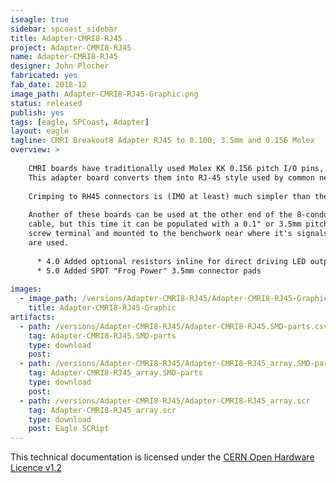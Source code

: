 ```yaml
---
iseagle: true
sidebar: spcoast_sidebar
title: Adapter-CMRI8-RJ45
project: Adapter-CMRI8-RJ45
name: Adapter-CMRI8-RJ45
designer: John Plocher
fabricated: yes
fab_date: 2018-12
image_path: Adapter-CMRI8-RJ45-Graphic.png
status: released
publish: yes
tags: [eagle, SPCoast, Adapter]
layout: eagle
tagline: CMRI Breakout8 Adapter RJ45 to 0.100, 3.5mm and 0.156 Molex
overview: >
    
    CMRI boards have traditionally used Molex KK 0.156 pitch I/O pins, which required crimping matching connectors onto layout wiring.
    This adapter board converts them into RJ-45 style used by common network cables.
    
    Crimping to RH45 connectors is (IMO at least) much simpler than the alternative.
    
    Another of these boards can be used at the other end of the 8-conductor
    cable, but this time it can be populated with a 0.1" or 3.5mm pitch
    screw terminal and mounted to the benchwork near where it's signals
    are used.
    
      * 4.0 Added optional resistors inline for direct driving LED outputs with a default (cuttable) link for use as inputs...
      * 5.0 Added SPDT "Frog Power" 3.5mm connector pads
    
images:
  - image_path: /versions/Adapter-CMRI8-RJ45/Adapter-CMRI8-RJ45-Graphic.png
    title: Adapter-CMRI8-RJ45-Graphic
artifacts:
  - path: /versions/Adapter-CMRI8-RJ45/Adapter-CMRI8-RJ45.SMD-parts.csv
    tag: Adapter-CMRI8-RJ45.SMD-parts
    type: download
    post: 
  - path: /versions/Adapter-CMRI8-RJ45/Adapter-CMRI8-RJ45_array.SMD-parts.csv
    tag: Adapter-CMRI8-RJ45_array.SMD-parts
    type: download
    post: 
  - path: /versions/Adapter-CMRI8-RJ45/Adapter-CMRI8-RJ45_array.scr
    tag: Adapter-CMRI8-RJ45_array.scr
    type: download
    post: Eagle SCRipt
---
```



This technical documentation is licensed under the [CERN Open Hardware Licence v1.2](http://www.ohwr.org/attachments/2388/cern_ohl_v_1_2.txt)
